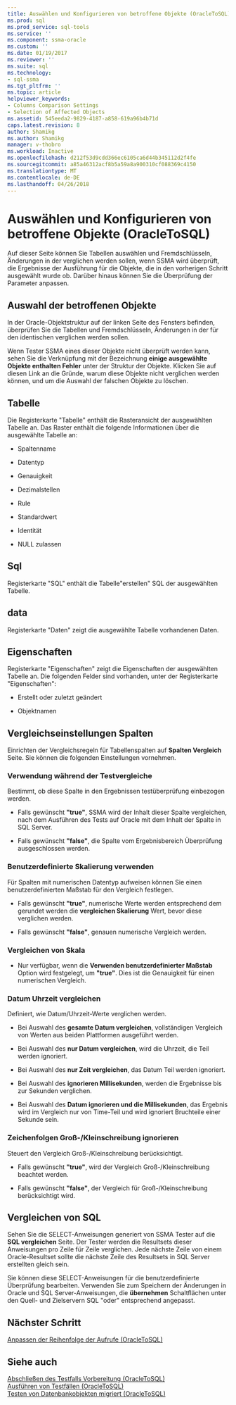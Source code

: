 ```yaml
---
title: Auswählen und Konfigurieren von betroffene Objekte (OracleToSQL) | Microsoft Docs
ms.prod: sql
ms.prod_service: sql-tools
ms.service: ''
ms.component: ssma-oracle
ms.custom: ''
ms.date: 01/19/2017
ms.reviewer: ''
ms.suite: sql
ms.technology:
- sql-ssma
ms.tgt_pltfrm: ''
ms.topic: article
helpviewer_keywords:
- Columns Comparison Settings
- Selection of Affected Objects
ms.assetid: 545eeda2-9829-4187-a858-619a96b4b71d
caps.latest.revision: 8
author: Shamikg
ms.author: Shamikg
manager: v-thobro
ms.workload: Inactive
ms.openlocfilehash: d212f53d9cdd366ec6105ca6d44b345112d2f4fe
ms.sourcegitcommit: a85a46312acf8b5a59a8a900310cf088369c4150
ms.translationtype: MT
ms.contentlocale: de-DE
ms.lasthandoff: 04/26/2018
---
```

# <a name="selecting-and-configuring-affected-objects-oracletosql"></a>Auswählen und Konfigurieren von betroffene Objekte (OracleToSQL)
Auf dieser Seite können Sie Tabellen auswählen und Fremdschlüsseln, Änderungen in der verglichen werden sollen, wenn SSMA wird überprüft, die Ergebnisse der Ausführung für die Objekte, die in den vorherigen Schritt ausgewählt wurde ob. Darüber hinaus können Sie die Überprüfung der Parameter anpassen.  
  
## <a name="selection-of-affected-objects"></a>Auswahl der betroffenen Objekte  
In der Oracle-Objektstruktur auf der linken Seite des Fensters befinden, überprüfen Sie die Tabellen und Fremdschlüsseln, Änderungen in der für den identischen verglichen werden sollen.  
  
Wenn Tester SSMA eines dieser Objekte nicht überprüft werden kann, sehen Sie die Verknüpfung mit der Bezeichnung **einige ausgewählte Objekte enthalten Fehler** unter der Struktur der Objekte. Klicken Sie auf diesen Link an die Gründe, warum diese Objekte nicht verglichen werden können, und um die Auswahl der falschen Objekte zu löschen.  
  
## <a name="table"></a>Tabelle  
Die Registerkarte "Tabelle" enthält die Rasteransicht der ausgewählten Tabelle an. Das Raster enthält die folgende Informationen über die ausgewählte Tabelle an:  
  
-   Spaltenname  
  
-   Datentyp  
  
-   Genauigkeit  
  
-   Dezimalstellen  
  
-   Rule  
  
-   Standardwert  
  
-   Identität  
  
-   NULL zulassen  
  
## <a name="sql"></a>Sql  
Registerkarte "SQL" enthält die Tabelle"erstellen" SQL der ausgewählten Tabelle.  
  
## <a name="data"></a>data  
Registerkarte "Daten" zeigt die ausgewählte Tabelle vorhandenen Daten.  
  
## <a name="properties"></a>Eigenschaften  
Registerkarte "Eigenschaften" zeigt die Eigenschaften der ausgewählten Tabelle an. Die folgenden Felder sind vorhanden, unter der Registerkarte "Eigenschaften":  
  
-   Erstellt oder zuletzt geändert  
  
-   Objektnamen  
  
## <a name="columns-comparison-settings"></a>Vergleichseinstellungen Spalten  
Einrichten der Vergleichsregeln für Tabellenspalten auf **Spalten Vergleich** Seite. Sie können die folgenden Einstellungen vornehmen.  
  
### <a name="use-during-test-comparisons"></a>Verwendung während der Testvergleiche  
Bestimmt, ob diese Spalte in den Ergebnissen testüberprüfung einbezogen werden.  
  
-   Falls gewünscht **"true"**, SSMA wird der Inhalt dieser Spalte vergleichen, nach dem Ausführen des Tests auf Oracle mit dem Inhalt der Spalte in SQL Server. 
  
-   Falls gewünscht **"false"**, die Spalte vom Ergebnisbereich Überprüfung ausgeschlossen werden.  
  
### <a name="use-custom-scale"></a>Benutzerdefinierte Skalierung verwenden  
Für Spalten mit numerischen Datentyp aufweisen können Sie einen benutzerdefinierten Maßstab für den Vergleich festlegen.  
  
-   Falls gewünscht **"true"**, numerische Werte werden entsprechend dem gerundet werden die **vergleichen Skalierung** Wert, bevor diese verglichen werden.  
  
-   Falls gewünscht **"false"**, genauen numerische Vergleich werden.  
  
### <a name="comparing-scale"></a>Vergleichen von Skala  
  
-   Nur verfügbar, wenn die **Verwenden benutzerdefinierter Maßstab** Option wird festgelegt, um **"true"**. Dies ist die Genauigkeit für einen numerischen Vergleich.  
  
### <a name="date-time-comparing"></a>Datum Uhrzeit vergleichen  
Definiert, wie Datum/Uhrzeit-Werte verglichen werden.  
  
-   Bei Auswahl des **gesamte Datum vergleichen**, vollständigen Vergleich von Werten aus beiden Plattformen ausgeführt werden.  
  
-   Bei Auswahl des **nur Datum vergleichen**, wird die Uhrzeit, die Teil werden ignoriert.  
  
-   Bei Auswahl des **nur Zeit vergleichen**, das Datum Teil werden ignoriert.  
  
-   Bei Auswahl des **ignorieren Millisekunden**, werden die Ergebnisse bis zur Sekunden verglichen.  
  
-   Bei Auswahl des **Datum ignorieren und die Millisekunden**, das Ergebnis wird im Vergleich nur von Time-Teil und wird ignoriert Bruchteile einer Sekunde sein.  
  
### <a name="ignore-strings-case"></a>Zeichenfolgen Groß-/Kleinschreibung ignorieren  
Steuert den Vergleich Groß-/Kleinschreibung berücksichtigt.  
  
-   Falls gewünscht **"true"**, wird der Vergleich Groß-/Kleinschreibung beachtet werden.  
  
-   Falls gewünscht **"false"**, der Vergleich für Groß-/Kleinschreibung berücksichtigt wird.  
  
## <a name="comparing-sql"></a>Vergleichen von SQL  
Sehen Sie die SELECT-Anweisungen generiert von SSMA Tester auf die **SQL vergleichen** Seite. Der Tester werden die Resultsets dieser Anweisungen pro Zeile für Zeile verglichen. Jede nächste Zeile von einem Oracle-Resultset sollte die nächste Zeile des Resultsets in SQL Server erstellten gleich sein.
  
Sie können diese SELECT-Anweisungen für die benutzerdefinierte Überprüfung bearbeiten. Verwenden Sie zum Speichern der Änderungen in Oracle und SQL Server-Anweisungen, die **übernehmen** Schaltflächen unter den Quell- und Zielservern SQL "oder" entsprechend angepasst.  
  
## <a name="next-step"></a>Nächster Schritt  
[Anpassen der Reihenfolge der Aufrufe &#40;OracleToSQL&#41;](../../ssma/oracle/customizing-calls-order-oracletosql.md)  
  
## <a name="see-also"></a>Siehe auch  
[Abschließen des Testfalls Vorbereitung &#40;OracleToSQL&#41;](../../ssma/oracle/finishing-test-case-preparation-oracletosql.md)  
[Ausführen von Testfällen &#40;OracleToSQL&#41;](../../ssma/oracle/running-test-cases-oracletosql.md)  
[Testen von Datenbankobjekten migriert &#40;OracleToSQL&#41;](../../ssma/oracle/testing-migrated-database-objects-oracletosql.md)  
  
